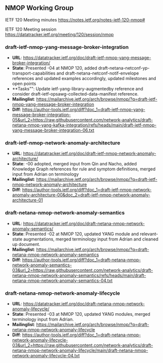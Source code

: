 ## NMOP Working Group

IETF 120 Meeting minutes
https://notes.ietf.org/notes-ietf-120-nmop#

IETF 120 Meeting session
https://datatracker.ietf.org/meeting/120/session/nmop

### draft-ietf-nmop-yang-message-broker-integration
* **URL**: https://datatracker.ietf.org/doc/draft-ietf-nmop-yang-message-broker-integration/
* **State**: Presented -04 at NMOP 120, added draft-netana-netconf-yp-transport-capabilities and draft-netana-netconf-notif-envelope references and updated examples accordingly, updated milestones and open points
* **Tasks"": Update ietf-yang-library-augmentedby reference and consider draft-ietf-opsawg-collected-data-manifest reference.
* **Mailinglist**: https://mailarchive.ietf.org/arch/browse/nmop/?q=draft-ietf-nmop-yang-message-broker-integration
* **Diff**: https://author-tools.ietf.org/diff?doc_1=draft-ietf-nmop-yang-message-broker-integration-05&url_2=https://raw.githubusercontent.com/network-analytics/draft-netana-nmop-yang-kafka-integration/refs/heads/main/draft-ietf-nmop-yang-message-broker-integration-06.txt

### draft-ietf-nmop-network-anomaly-architecture
* **URL**: https://datatracker.ietf.org/doc/draft-ietf-nmop-network-anomaly-architecture/
* **State**: -00 adopted, merged input from Qin and Nacho, added Knowledge Graph references for rule and symptom definitions, merged input from Adrian on terminology
* **Mailinglist**: https://mailarchive.ietf.org/arch/browse/nmop/?q=draft-ietf-nmop-network-anomaly-architecture
* **Diff**: 
https://author-tools.ietf.org/diff?doc_1=draft-ietf-nmop-network-anomaly-architecture-00&doc_2=draft-ietf-nmop-network-anomaly-architecture-01

### draft-netana-nmop-network-anomaly-semantics
* **URL**: https://datatracker.ietf.org/doc/draft-netana-nmop-network-anomaly-semantics/
* **State**: Presented -02 at NMOP 120, updated YANG module and relevant-state augmentations, merged terminology input from Adrian and cleaned up document.
* **Mailinglist**: https://mailarchive.ietf.org/arch/browse/nmop/?q=draft-netana-nmop-network-anomaly-semantics
* **Diff**: https://author-tools.ietf.org/diff?doc_1=draft-netana-nmop-network-anomaly-semantics-03&url_2=https://raw.githubusercontent.com/network-analytics/draft-netana-nmop-network-anomaly-semantics/refs/heads/main/draft-netana-nmop-network-anomaly-semantics-04.txt

### draft-netana-nmop-network-anomaly-lifecycle
* **URL**: https://datatracker.ietf.org/doc/draft-netana-nmop-network-anomaly-lifecycle/
* **State**: Presented -03 at NMOP 120, updated YANG modules, merged terminology input from Adrian.
* **Mailinglist**: https://mailarchive.ietf.org/arch/browse/nmop/?q=draft-netana-nmop-network-anomaly-lifecycle
* **Diff**: https://author-tools.ietf.org/diff?doc_1=draft-netana-nmop-network-anomaly-lifecycle-03&url_2=https://raw.githubusercontent.com/network-analytics/draft-netana-nmop-network-anomaly-lifecycle/main/draft-netana-nmop-network-anomaly-lifecycle-04.txt




